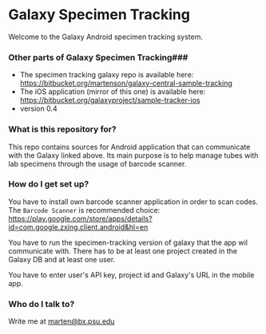 # Galaxy Specimen Tracking #

Welcome to the Galaxy Android specimen tracking system.

### Other parts of Galaxy Specimen Tracking###
 * The specimen tracking galaxy repo is available here: https://bitbucket.org/martenson/galaxy-central-sample-tracking
 * The iOS application (mirror of this one) is available here: https://bitbucket.org/galaxyproject/sample-tracker-ios
 * version 0.4

### What is this repository for? ###

This repo contains sources for Android application that can communicate with the Galaxy linked above. Its main purpose is to help manage tubes with lab specimens through the usage of barcode scanner.

### How do I get set up? ###

You have to install own barcode scanner application in order to scan codes.
The `Barcode Scanner` is recommended choice: https://play.google.com/store/apps/details?id=com.google.zxing.client.android&hl=en

You have to run the specimen-tracking version of galaxy that the app wil communicate with. There has to be at least one project created in the Galaxy DB and at least one user.

You have to enter user's API key, project id and Galaxy's URL in the mobile app.


### Who do I talk to? ###

Write me at marten@bx.psu.edu